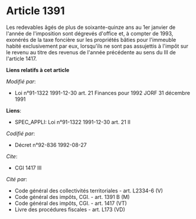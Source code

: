 # Article 1391

Les redevables âgés de plus de soixante-quinze ans au 1er janvier de l'année de l'imposition sont dégrevés d'office et, à
compter de 1993, exonérés de la taxe foncière sur les propriétés bâties pour l'immeuble habité exclusivement par eux,
lorsqu'ils ne sont pas assujettis à l'impôt sur le revenu au titre des revenus de l'année précédente au sens du III de
l'article 1417.

**Liens relatifs à cet article**

_Modifié par_:

  - Loi n°91-1322 1991-12-30 art. 21 Finances pour 1992 JORF 31 décembre 1991

**Liens**:

  - SPEC_APPLI: Loi n°91-1322 1991-12-30 art. 21 II

_Codifié par_:

  - Décret n°92-836 1992-08-27

_Cite_:

  - CGI 1417 III

_Cité par_:

  - Code général des collectivités territoriales - art. L2334-6 (V)
  - Code général des impôts, CGI. - art. 1391 B (M)
  - Code général des impôts, CGI. - art. 1417 (VT)
  - Livre des procédures fiscales - art. L173 (VD)
